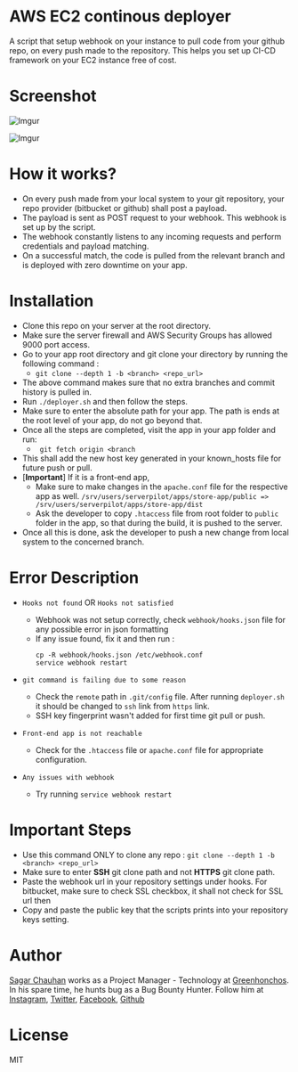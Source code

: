 # AWS EC2 continous deployer

A script that setup webhook on your instance to pull code from your github repo, on every push made to the repository. 
This helps you set up CI-CD framework on your EC2 instance free of cost.

# Screenshot
![Imgur](https://i.imgur.com/QccI0uc.jpg)

![Imgur](https://i.imgur.com/zlTdtey.jpg)

# How it works?

- On every push made from your local system to your git repository, your repo provider (bitbucket or github) shall post a payload.
- The payload is sent as POST request to your webhook. This webhook is set up by the script.
- The webhook constantly listens to any incoming requests and perform credentials and payload matching.
- On a successful match, the code is pulled from the relevant branch and is deployed with zero downtime on your app.

# Installation

- Clone this repo on your server at the root directory.
- Make sure the server firewall and AWS Security Groups has allowed 9000 port access.
- Go to your app root directory and git clone your directory by running the following command :
  - `git clone --depth 1 -b <branch> <repo_url>`
- The above command makes sure that no extra branches and commit history is pulled in.
- Run `./deployer.sh` and then follow the steps.
- Make sure to enter the absolute path for your app. The path is ends at the root level of your app, do not go beyond that.  
- Once all the steps are completed, visit the app in your app folder and run:
  - ` git fetch origin <branch`
- This shall add the new host key generated in your known_hosts file for future push or pull.
- [**Important**] If it is a front-end app, 
  - Make sure to make changes in the `apache.conf` file for the respective app as well.
      `/srv/users/serverpilot/apps/store-app/public => /srv/users/serverpilot/apps/store-app/dist`
  - Ask the developer to copy `.htaccess` file from root folder to `public` folder in the app, so that during the build, it is pushed to the server.  
- Once all this is done, ask the developer to push a new change from local system to the concerned branch.

# Error Description

- `Hooks not found` OR `Hooks not satisfied`
   - Webhook was not setup correctly, check `webhook/hooks.json` file for any possible error in json formatting
   - If any issue found, fix it and then run :
      ```
     cp -R webhook/hooks.json /etc/webhook.conf
     service webhook restart
     ```
- `git command is failing due to some reason`
   - Check the `remote` path in `.git/config` file. After running `deployer.sh` it should be changed to `ssh` link from `https` link.
   - SSH key fingerprint wasn't added for first time git pull or push.
  
- `Front-end app is not reachable`
  - Check for the `.htaccess` file or `apache.conf` file for appropriate configuration.

- `Any issues with webhook`
  - Try running `service webhook restart`
  
# Important Steps

- Use this command ONLY to clone any repo : 
  `git clone --depth 1 -b <branch> <repo_url>`
- Make sure to enter **SSH** git clone path and not **HTTPS** git clone path. 
- Paste the webhook url in your repository settings under hooks. For bitbucket, make sure to check SSL checkbox, it shall not check for SSL url then
- Copy and paste the public key that the scripts prints into your repository keys setting.

# Author

[Sagar Chauhan](https://twitter.com/chauhansahab005) works as a Project Manager - Technology at [Greenhonchos](https://www.greenhonchos.com).
In his spare time, he hunts bug as a Bug Bounty Hunter.
Follow him at [Instagram](https://www.instagram.com/chauhansahab005/), [Twitter](https://twitter.com/chauhansahab005),  [Facebook](https://facebook.com/sagar.chauhan3),
[Github](https://github.com/sagarchauhan005)

# License
MIT
